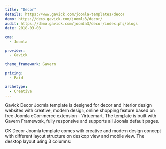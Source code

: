```yaml
---
title: "Decor"
details: https://www.gavick.com/joomla-templates/decor
demo: https://demo.gavick.com/joomla3/decor/
audit: https://demo.gavick.com/joomla3/decor/index.php/blogs
date: 2018-03-08

cms: 
  - Joomla

provider:
  - Gavick

theme_framework: Gavern

pricing:
  - Paid

archetype:
  - Creative
---
```


Gavick Decor Joomla template is designed for decor and interior design websites with creative, modern design, online shopping feature based on free Joomla eCommerce extension - Virtuemart. The template is built with Gavern Framework, fully responsive and supports all Joomla default pages.

GK Decor Joomla template comes with creative and modern design concept with different layout structure on desktop view and mobile view. The desktop layout using 3 columns:
